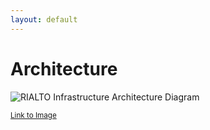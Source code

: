 ```yaml
---
layout: default
---
```


# Architecture

![RIALTO Infrastructure Architecture Diagram](https://docs.google.com/drawings/d/e/2PACX-1vSArQzCspzUsngeAUs40GCXvVo9j_-o_2eq6S5V7lsNTiV37sPlIrDEXP0wnnlsICFQSs6QIH3DMfpG/pub?w=884&h=1081)

<small>[Link to Image](https://drive.google.com/file/d/1sOYvxGzpKK45oghaUzjkL2mY_KQJQvMK/view?usp=sharing)</small>
